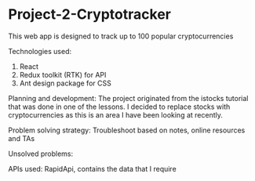 # Project-2-Cryptotracker

This web app is designed to track up to 100 popular cryptocurrencies

Technologies used:
1. React
2. Redux toolkit (RTK) for API
3. Ant design package for CSS

Planning and development:
The project originated from the istocks tutorial that was done in one of the lessons. I decided to replace stocks with cryptocurrencies as this is an area I have been looking at recently.

Problem solving strategy:
Troubleshoot based on notes, online resources and TAs

Unsolved problems:


APIs used:
RapidApi, contains the data that I require
